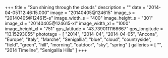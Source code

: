 +++
title = "Sun shining through the clouds"
description = ""
date = "2014-04-05T12:46:15.000"
image = "20140405@124615"
image_s = "20140405@124615-s"
image_width_s = "400"
image_height_s = "301"
image_xl = "20140405@124615-xl"
image_width_xl = "1000"
image_height_xl = "751"
gps_latitude = "43.7390111166667"
gps_longitude = "13.15293055"
phototags = [ "2014", "2014-04", "2014-04-05", "Ancona", "Europe", "Italy", "Marche", "Senigallia", "blue", "cloud", "countryside", "field", "green", "hill", "morning", "outdoor", "sky", "spring" ]
galleries = [ "", "2014 Timeline", "Senigallia Hills" ]
+++
